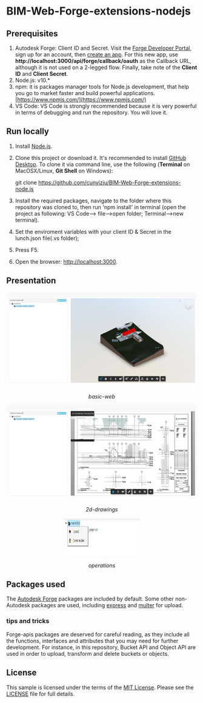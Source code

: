 # BIM-Web-Forge-extensions-nodejs

## Prerequisites

1. Autodesk Forge: Client ID and Secret. Visit the [Forge Developer Portal](https://developer.autodesk.com), sign up for an account, then [create an app](https://developer.autodesk.com/myapps/create). For this new app, use **http://localhost:3000/api/forge/callback/oauth** as the Callback URL, although it is not used on a 2-legged flow. Finally, take note of the **Client ID** and **Client Secret**.  
2. Node.js: v10.*  
3. npm: it is packages manager tools for Node.js development, that help you go to market faster and build powerful applications.[https://www.npmjs.com/](https://www.npmjs.com/)  
3. VS Code: VS Code is strongly recommended because it is very powerful in terms of debugging and run the repository. You will love it.  

## Run locally

1. Install [Node.js](https://nodejs.org).  

2. Clone this project or download it. It's recommended to install [GitHub Desktop](https://desktop.github.com/). To clone it via command line, use the following (**Terminal** on MacOSX/Linux, **Git Shell** on Windows):  

    git clone https://github.com/cunyizju/BIM-Web-Forge-extensions-node.js  

3. Install the required packages, navigate to the folder where this repository was cloned to, then run 'npm install' in terminal (open the project as following: VS Code--> file-->open folder; Terminal-->new terminal).  
4. Set the enviroment variables with your client ID & Secret in the lunch.json file(.vs folder);  
5. Press F5.  
6. Open the browser: [http://localhost:3000](http://localhost:3000).  

## Presentation

<p align="center">
	<img src="/img/basic-web.png"   width="500" height="250">
	<p align="center">
		<em>basic-web</em>
	</p>
</p>
<p align="center">
	<img src="/img/2d-drawings.png"  width="500" height="250">
	<p align="center">
		<em>2d-drawings</em>
	</p>
</p>
<p align="center">
	<img src="/img/operations.png"   width="200" height="100">
	<p align="center">
		<em>operations</em>
	</p>
</p>

## Packages used

The [Autodesk Forge](https://www.npmjs.com/package/forge-apis) packages are included by default. Some other non-Autodesk packages are used, including [express](https://www.npmjs.com/package/express) and [multer](https://www.npmjs.com/package/multer) for upload.  

### tips and tricks

Forge-apis packages are deserved for careful reading, as they include all the functions, interfaces and attributes that you may need for further development. For instance, in this repository, Bucket API and Object API are used in order to upload, transform and delete buckets or objects.  

## License

This sample is licensed under the terms of the [MIT License](http://opensource.org/licenses/MIT).
Please see the [LICENSE](LICENSE) file for full details.
